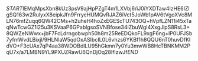 $START$IEMqMpsXbn8kUz3psV9ajHpPZgT4m1LXVbj6/iJ0iYXDTaw4lzHE6IZlgSQ163w2RulyxX8eipkJfn9FrryeHUMQvRJAZ6iVct5JoWb1pAV6tVgoXVc8MLN76mfZuqq6QW42CMs+h2uheH4hoZxEGEScTU743OQ+hVpfLZN11i45xTaqNwTcwGZ1l25u3KSVaaP6GPablgsoSVNBfose34iZbuWgI4XxgJlpS8RsL3+8QWZeNWwx+jbF7FcLdrngobwph50h8m25ReEDQkoFL9xgF6ng+lP0UFJSb7yfmWvdLBixjl/9HLNIaW5qdOxASIbcIL0L6vhzs6YKBf1h8QQU6nT0huvDfKIdVO+F3cUAx7qP4aa38WDOBdlLU95hGkmn7y0Yu3mwWB8HcTBNKMM2PqU7x/a7LMBN9YL9PXUZRawU6QnDjOq28lfIzwJf$END$